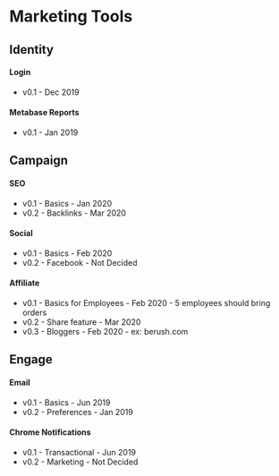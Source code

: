 # Marketing Tools

## Identity

#### Login

- v0.1 - Dec 2019

#### Metabase Reports

- v0.1 - Jan 2019

## Campaign

#### SEO 

- v0.1 - Basics  - Jan 2020
- v0.2 - Backlinks  - Mar 2020

#### Social 

- v0.1 - Basics - Feb 2020
- v0.2 - Facebook - Not Decided

#### Affiliate
- v0.1 - Basics for Employees - Feb 2020 - 5 employees should bring orders
- v0.2 - Share feature - Mar 2020
- v0.3 - Bloggers - Feb 2020 - ex: berush.com

## Engage

#### Email

- v0.1 - Basics - Jun 2019
- v0.2 - Preferences - Jan 2019

#### Chrome Notifications

- v0.1 - Transactional - Jun 2019
- v0.2 - Marketing - Not Decided

